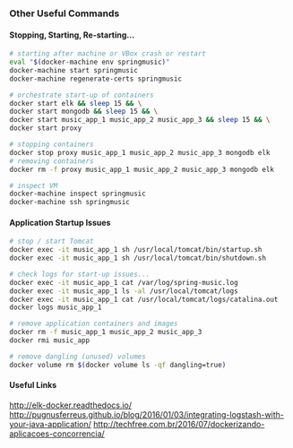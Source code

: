 ### Other Useful Commands

#### Stopping, Starting, Re-starting...
```bash
# starting after machine or VBox crash or restart
eval "$(docker-machine env springmusic)"
docker-machine start springmusic
docker-machine regenerate-certs springmusic

# orchestrate start-up of containers
docker start elk && sleep 15 && \
docker start mongodb && sleep 15 && \
docker start music_app_1 music_app_2 music_app_3 && sleep 15 && \
docker start proxy

# stopping containers
docker stop proxy music_app_1 music_app_2 music_app_3 mongodb elk
# removing containers
docker rm -f proxy music_app_1 music_app_2 music_app_3 mongodb elk

# inspect VM
docker-machine inspect springmusic
docker-machine ssh springmusic
```

#### Application Startup Issues
```bash
# stop / start Tomcat
docker exec -it music_app_1 sh /usr/local/tomcat/bin/startup.sh
docker exec -it music_app_1 sh /usr/local/tomcat/bin/shutdown.sh

# check logs for start-up issues...
docker exec -it music_app_1 cat /var/log/spring-music.log
docker exec -it music_app_1 ls -al /usr/local/tomcat/logs
docker exec -it music_app_1 cat /usr/local/tomcat/logs/catalina.out
docker logs music_app_1

# remove application containers and images
docker rm -f music_app_1 music_app_2 music_app_3
docker rmi music_app

# remove dangling (unused) volumes
docker volume rm $(docker volume ls -qf dangling=true)
```

#### Useful Links
http://elk-docker.readthedocs.io/
http://pugnusferreus.github.io/blog/2016/01/03/integrating-logstash-with-your-java-application/
http://techfree.com.br/2016/07/dockerizando-aplicacoes-concorrencia/
